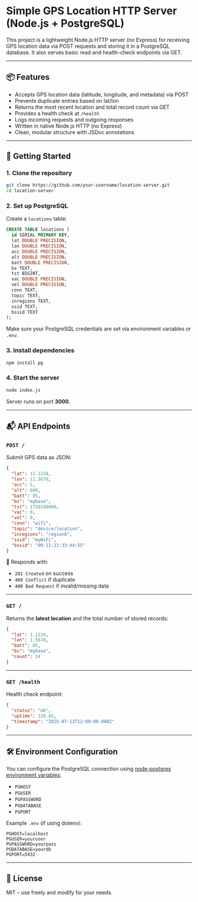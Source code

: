 # Simple GPS Location HTTP Server (Node.js + PostgreSQL)

This project is a lightweight Node.js HTTP server (no Express) for receiving GPS location data via POST requests and storing it in a PostgreSQL database. It also serves basic read and health-check endpoints via GET.

---

## 📦 Features

- Accepts GPS location data (latitude, longitude, and metadata) via POST
- Prevents duplicate entries based on lat/lon
- Returns the most recent location and total record count via GET
- Provides a health check at `/health`
- Logs incoming requests and outgoing responses
- Written in native Node.js HTTP (no Express)
- Clean, modular structure with JSDoc annotations

---

## 🚀 Getting Started

### 1. Clone the repository

```bash
git clone https://github.com/your-username/location-server.git
cd location-server
````

### 2. Set up PostgreSQL

Create a `locations` table:

```sql
CREATE TABLE locations (
  id SERIAL PRIMARY KEY,
  lat DOUBLE PRECISION,
  lon DOUBLE PRECISION,
  acc DOUBLE PRECISION,
  alt DOUBLE PRECISION,
  batt DOUBLE PRECISION,
  bs TEXT,
  tst BIGINT,
  vac DOUBLE PRECISION,
  vel DOUBLE PRECISION,
  conn TEXT,
  topic TEXT,
  inregions TEXT,
  ssid TEXT,
  bssid TEXT
);
```

Make sure your PostgreSQL credentials are set via environment variables or `.env`.

### 3. Install dependencies

```bash
npm install pg
```

### 4. Start the server

```bash
node index.js
```

Server runs on port **3000**.

---

## 📬 API Endpoints

### `POST /`

Submit GPS data as JSON:

```json
{
  "lat": 11.1234,
  "lon": 11.5678,
  "acc": 5,
  "alt": 600,
  "batt": 85,
  "bs": "mybase",
  "tst": 1720100000,
  "vac": 0,
  "vel": 0,
  "conn": "wifi",
  "topic": "device/location",
  "inregions": "regionA",
  "ssid": "myWiFi",
  "bssid": "00:11:22:33:44:55"
}
```

📌 Responds with:

* `201 Created` on success
* `409 Conflict` if duplicate
* `400 Bad Request` if invalid/missing data

---

### `GET /`

Returns the **latest location** and the total number of stored records:

```json
{
  "lat": 1.1234,
  "lon": 1.5678,
  "batt": 85,
  "bs": "mybase",
  "count": 24
}
```

---

### `GET /health`

Health check endpoint:

```json
{
  "status": "ok",
  "uptime": 120.45,
  "timestamp": "2025-07-13T12:00:00.000Z"
}
```

---

## 🛠 Environment Configuration

You can configure the PostgreSQL connection using [node-postgres environment variables](https://node-postgres.com/features/connecting):

* `PGHOST`
* `PGUSER`
* `PGPASSWORD`
* `PGDATABASE`
* `PGPORT`

Example `.env` (if using dotenv):

```env
PGHOST=localhost
PGUSER=youruser
PGPASSWORD=yourpass
PGDATABASE=yourdb
PGPORT=5432
```

---

## 📄 License

MIT – use freely and modify for your needs.

```